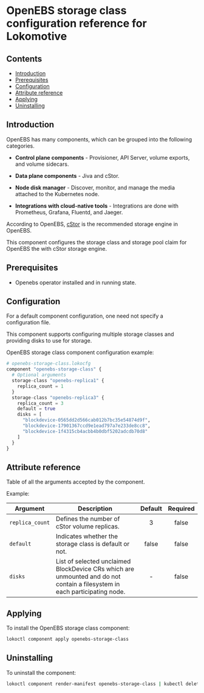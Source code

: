 # OpenEBS storage class configuration reference for Lokomotive

## Contents

* [Introduction](#introduction)
* [Prerequisites](#prerequisites)
* [Configuration](#configuration)
* [Attribute reference](#attribute-reference)
* [Applying](#applying)
* [Uninstalling](#uninstalling)

## Introduction

OpenEBS has many components, which can be grouped into the following categories.

- **Control plane components** - Provisioner, API Server, volume exports, and volume sidecars.

- **Data plane components** - Jiva and cStor.

- **Node disk manager** - Discover, monitor, and manage the media attached to the Kubernetes node.

- **Integrations with cloud-native tools** - Integrations are done with Prometheus, Grafana, Fluentd, and Jaeger.

According to OpenEBS, [cStor](https://docs.openebs.io/docs/next/cstor.html) is the recommended storage engine in OpenEBS.

This component configures the storage class and storage pool claim for OpenEBS the with cStor storage engine.

## Prerequisites

* Openebs operator installed and in running state.

## Configuration

For a default component configuration, one need not specify a configuration file.

This component supports configuring multiple storage classes and providing disks to use for storage.

OpenEBS storage class component configuration example:

```tf
# openebs-storage-class.lokocfg
component "openebs-storage-class" {
  # Optional arguments
  storage-class "openebs-replica1" {
    replica_count = 1
  }
  storage-class "openebs-replica3" {
    replica_count = 3
    default = true
    disks = [
      "blockdevice-0565dd2d566cab012b7bc35e54874d9f",
      "blockdevice-17901367ccd9e1ead797a7e233de8cc8",
      "blockdevice-1f4315cb4acbb4b0dbf5202adcdb70d8"
    ]
  }
}
```

## Attribute reference

Table of all the arguments accepted by the component.

Example:

| Argument        | Description                                                                                                                   | Default | Required |
|-----------------|-------------------------------------------------------------------------------------------------------------------------------|:-------:|:--------:|
| `replica_count` | Defines the number of cStor volume replicas.                                                                                  | 3       | false    |
| `default`       | Indicates whether the storage class is default or not.                                                                        | false   | false    |
| `disks`         | List of selected unclaimed BlockDevice CRs which are unmounted and do not contain a filesystem in each participating node.    | -       | false    |

## Applying

To install the OpenEBS storage class component:

```bash
lokoctl component apply openebs-storage-class
```
## Uninstalling

To uninstall the component:

```bash
lokoctl component render-manifest openebs-storage-class | kubectl delete -f -
```
